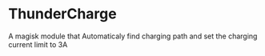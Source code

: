 # ThunderCharge
A magisk module that Automaticaly find charging path and set the charging current limit to 3A
